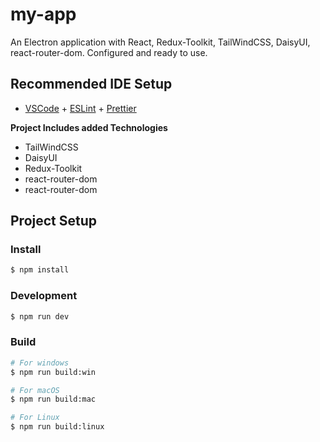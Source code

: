# my-app

An Electron application with React, Redux-Toolkit, TailWindCSS, DaisyUI, react-router-dom. Configured and ready to use.

## Recommended IDE Setup

- [VSCode](https://code.visualstudio.com/) + [ESLint](https://marketplace.visualstudio.com/items?itemName=dbaeumer.vscode-eslint) + [Prettier](https://marketplace.visualstudio.com/items?itemName=esbenp.prettier-vscode)


**Project Includes added Technologies**
- TailWindCSS
- DaisyUI
- Redux-Toolkit
- react-router-dom
- react-router-dom


## Project Setup

### Install

```bash
$ npm install
```

### Development

```bash
$ npm run dev
```

### Build

```bash
# For windows
$ npm run build:win

# For macOS
$ npm run build:mac

# For Linux
$ npm run build:linux
```
